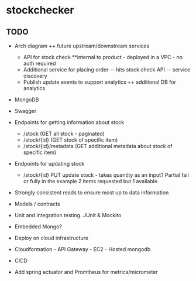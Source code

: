 # stockchecker

## TODO 

- Arch diagram ++ future upstream/downstream services
    - API for stock check **internal to product - deployed in a VPC - no auth required
    - Additional service for placing order -- hits stock check API -- service discovery
    - Publish update events to support analytics ++ additional DB for analytics

- MongoDB
- Swagger

- Endpoints for getting information about stock
    - /stock                  (GET all stock - paginated)
    - /stock/{id}             (GET stock of specific item)
    - /stock/{id}/metadata    (GET additional metadata about stock of specific item)

- Endpoints for updating stock
    - /stock/{id}             PUT update stock - takes quantity as an input? Partial fail or fully in the example 2 items requested but 1 available

- Strongly consistent reads to ensure most up to data information

- Models / contracts
- Unit and integration testing. JUnit & Mockito
- Embedded Mongo?
- Deploy on cloud infrastructure
- Cloudformation - API Gateway - EC2 - Hosted mongodb
- CICD
- Add spring actuator and Promtheus for metrics/micrometer
